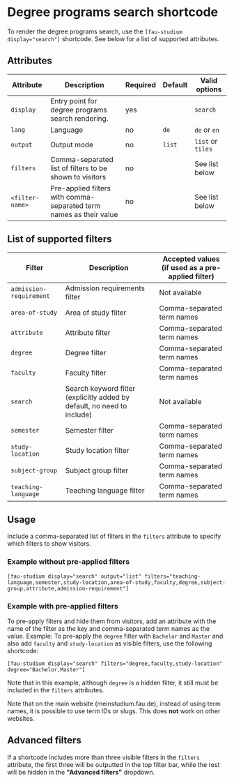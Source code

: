 # Degree programs search shortcode

To render the degree programs search, use the `[fau-studium display="search"]` shortcode.
See below for a list of supported attributes.

## Attributes

| Attribute       | Description                                                        | Required | Default | Valid options     |
|-----------------|--------------------------------------------------------------------|----------|---------|-------------------|
| `display`       | Entry point for degree programs search rendering.                  | yes      |         | `search`          |
| `lang`          | Language                                                           | no       | `de`    | `de` or `en`      |
| `output`        | Output mode                                                        | no       | `list`  | `list` or `tiles` |
| `filters`       | Comma-separated list of filters to be shown to visitors            | no       |         | See list below    |
| `<filter-name>` | Pre-applied filters with comma-separated term names as their value | no       |         | See list below    |

## List of supported filters

| Filter                  | Description                                                             | Accepted values (if used as a pre-applied filter) |
|-------------------------|-------------------------------------------------------------------------|---------------------------------------------------|
| `admission-requirement` | Admission requirements filter                                           | Not available                                     |
| `area-of-study`         | Area of study filter                                                    | Comma-separated term names                        |
| `attribute`             | Attribute filter                                                        | Comma-separated term names                        |
| `degree`                | Degree filter                                                           | Comma-separated term names                        |
| `faculty`               | Faculty filter                                                          | Comma-separated term names                        |
| `search`                | Search keyword filter (explicitly added by default, no need to include) | Not available                                     |
| `semester`              | Semester filter                                                         | Comma-separated term names                        |
| `study-location`        | Study location filter                                                   | Comma-separated term names                        |
| `subject-group`         | Subject group filter                                                    | Comma-separated term names                        |
| `teaching-language`     | Teaching language filter                                                | Comma-separated term names                        |

## Usage

Include a comma-separated list of filters in the `filters` attribute to specify which filters to
show visitors.

### Example without pre-applied filters

```
[fau-studium display="search" output="list" filters="teaching-language,semester,study-location,area-of-study,faculty,degree,subject-group,attribute,admission-requirement"]
```

### Example with pre-applied filters

To pre-apply filters and hide them from visitors, add an attribute with the name of the filter as the key and
comma-separated term names as the value.
Example: To pre-apply the `degree` filter with `Bachelor` and `Master` and also add `faculty` and `study-location` as
visible filters, use the following shortcode:

```
[fau-studium display="search" filters="degree,faculty,study-location" degree="Bachelor,Master"]
```

Note that in this example, although `degree` is a hidden filter, it still must be included in the `filters` attributes.

Note that on the main website (meinstudium.fau.de), instead of using term names, it is possible to use term IDs or
slugs. This does **not** work on other websites.

## Advanced filters

If a shortcode includes more than three visible filters in the `filters` attribute, the first three will be outputted in
the top filter bar, while the rest will be hidden in the **"Advanced filters"** dropdown.
